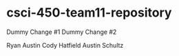# csci-450-team11-repository
Dummy Change #1
Dummy Change #2

Ryan Austin
Cody Hatfield
Austin Schultz
